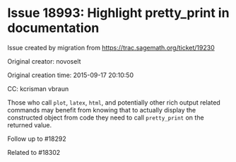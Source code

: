 # Issue 18993: Highlight pretty_print in documentation

Issue created by migration from https://trac.sagemath.org/ticket/19230

Original creator: novoselt

Original creation time: 2015-09-17 20:10:50

CC:  kcrisman vbraun

Those who call `plot`, `latex`, `html`, and potentially other rich output related commands may benefit from knowing that to actually display the constructed object from code they need to call `pretty_print` on the returned value.

Follow up to #18292

Related to #18302
